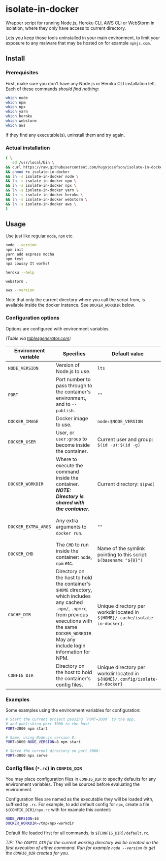 # isolate-in-docker

Wrapper script for running Node.js, Heroku CLI, AWS CLI or WebStorm in
isolation, where they only have access to current directory.

Lets you keep those tools uninstalled in your main environment, to limit your
exposure to any malware that may be hosted on for example `npmjs.com`.

## Install

### Prerequisites

First, make sure you don't have any Node.js or Heroku CLI installation
left. Each of these commands *should find nothing*:

```bash
which node
which npm
which npx
which yarn
which heroku
which webstorm
which aws
```

If they find any executable(s), uninstall them and try again.

### Actual installation

```bash
( \
   cd /usr/local/bin \
&& curl https://raw.githubusercontent.com/hugojosefson/isolate-in-docker/master/nisolate-in-docker -o isolate-in-docker \
&& chmod +x isolate-in-docker
&& ln -s isolate-in-docker node \
&& ln -s isolate-in-docker npm \
&& ln -s isolate-in-docker npx \
&& ln -s isolate-in-docker yarn \
&& ln -s isolate-in-docker heroku \
&& ln -s isolate-in-docker webstorm \
&& ln -s isolate-in-docker aws \
)
```

## Usage

Use just like regular `node`, `npm` etc.

```bash
node --version
npm init
yarn add express mocha
npm test
npx cowsay It works!

heroku --help

webstorm .

aws --version
```

Note that only the current directory where you call the script from, is
available inside the docker instance. See `DOCKER_WORKDIR` below.

### Configuration options

Options are configured with environment variables.

*(Table via
[tablesgenerator.com](https://www.tablesgenerator.com/markdown_tables))*

| Environment variable | Specifies                                                                                                                                                                                                         | Default value                                                                | Example values                                                                                              | Valid values                                          |
|----------------------|-------------------------------------------------------------------------------------------------------------------------------------------------------------------------------------------------------------------|------------------------------------------------------------------------------|-------------------------------------------------------------------------------------------------------------|-------------------------------------------------------|
| `NODE_VERSION`       | Version of Node.js to use.                                                                                                                                                                                        | `lts`                                                                        | `8`, `10.2.2`, `stable`                                                                                     | Tags from https://hub.docker.com/_/node               |
| `PORT`               | Port number to pass through to the container's environment, and to `--publish`.                                                                                                                                   | `""`                                                                         | `8000`, `1234`                                                                                              | Any port number.                                      |
| `DOCKER_IMAGE`       | Docker image to use.                                                                                                                                                                                              | `node:$NODE_VERSION`                                                         | `my-special-node:latest`                                                                                    | Any valid Docker image reference.                     |
| `DOCKER_USER`        | User, or `user:group` to become inside the container.                                                                                                                                                             | Current user and group: `$(id -u):$(id -g)`                                  | `root`, `1000`, `1000:1000`                                                                                 | https://docs.docker.com/engine/reference/run/#user    |
| `DOCKER_WORKDIR`     | Where to execute the command inside the container. ***NOTE: Directory is shared with the container.***                                                                                                            | Current directory: `$(pwd)`                                                  | `..`, `/tmp/somedir`                                                                                        | https://docs.docker.com/engine/reference/run/#workdir |
| `DOCKER_EXTRA_ARGS`  | Any extra arguments to `docker run`.                                                                                                                                                                              | `""`                                                                         | `"--volume /opt/extralibs:/opt/extralibs"`,  `"--volume /opt/extralibs:/opt/extralibs --publish 8001:8001"` | https://docs.docker.com/engine/reference/run/         |
| `DOCKER_CMD`         | The `CMD` to run inside the container: `node`, `npm` etc.                                                                                                                                                         | Name of the symlink pointing to this script: `$(basename "${0}")`            | `bash`                                                                                                      | Any valid executable inside the Docker container.     |
| `CACHE_DIR`          | Directory on the host to hold the container's `$HOME` directory, which includes any cached `.npm/`, `.npmrc`, from previous executions with the same `DOCKER_WORKDIR`. May any include login information for NPM. | Unique directory per workdir located in `${HOME}/.cache/isolate-in-docker}`. | `/var/cache/common-npm-cache`                                                                               | Any directory on the host.                            |
| `CONFIG_DIR`         | Directory on the host to hold the container's config files.                                                                                                                                                       | Unique directory per workdir located in `${HOME}/.config/isolate-in-docker}` | `/etc/isolate-in-docker`                                                                                    | Any directory on the host.                            |

### Examples

Some examples using the environment variables for configuration:

```bash
# Start the current project passing `PORT=3000` to the app,
# and publishing port 3000 to the host
PORT=3000 npm start

# Same, using Node.js version 8:
PORT=3000 NODE_VERSION=8 npm start

# Serve the current directory on port 3000:
PORT=3000 npx serve

```

### Config files (`*.rc`) in `CONFIG_DIR`

You may place configuration files in `CONFIG_DIR` to specify defaults
for any environment variables. They will be sourced before evaluating
the environment.

Configuration files are named as the executable they will be loaded
with, suffixed by `.rc`. For example, to add default config for `npx`,
create a file `${CONFIG_DIR}/npx.rc` with for example this content:

```bash
NODE_VERSION=10
DOCKER_WORKDIR=/tmp/npx-workdir
```

Default file loaded first for all commands, is
`${CONFIG_DIR}/default.rc`.

*TIP: The `CONFIG_DIR` for the current working directory will be created
on the first execution of either command. Run for example `node
--version` to get the `CONFIG_DIR` created for you.*
